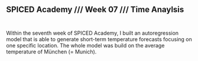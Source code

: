 ## SPICED Academy /// Week 07 /// Time Anaylsis<br><br>
Within the seventh week of SPICED Academy, I built an autoregression model that is able to generate short-term temperature forecasts focusing on one specific location. The whole model was build on the average temperature of München (= Munich). 
